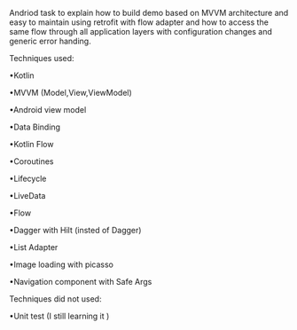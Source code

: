 Andriod task to explain how to build demo based on MVVM architecture and easy to maintain using
retrofit with flow adapter and how to access the same flow through all application layers
with configuration changes and generic error handing.

Techniques used:

•Kotlin

•MVVM (Model,View,ViewModel)

•Android view model

•Data Binding

•Kotlin Flow

•Coroutines

•Lifecycle

•LiveData

•Flow

•Dagger with Hilt (insted of Dagger)

•List Adapter

•Image loading with picasso

•Navigation component with Safe Args

Techniques did not used:

•Unit test (I still learning it )
